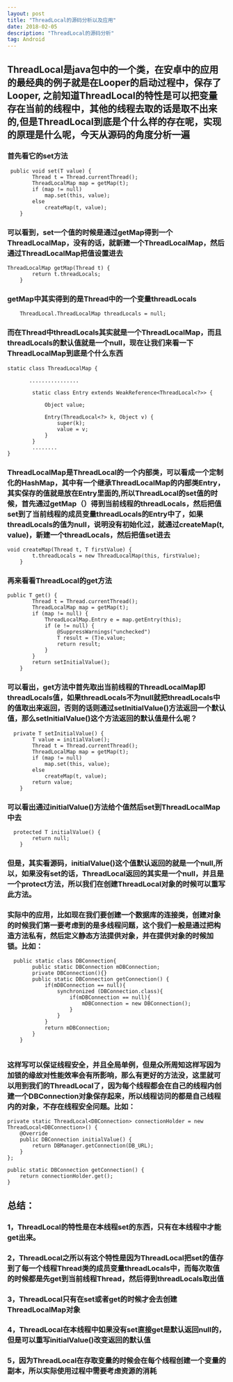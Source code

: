 ```yaml
---
layout: post
title: "ThreadLocal的源码分析以及应用"
date: 2018-02-05
description: "ThreadLocal的源码分析"
tag: Android
---   
```

## ThreadLocal是java包中的一个类，在安卓中的应用的最经典的例子就是在Looper的启动过程中，保存了Looper, 之前知道ThreadLocal的特性是可以把变量存在当前的线程中，其他的线程去取的话是取不出来的,但是ThreadLocal到底是个什么样的存在呢，实现的原理是什么呢，今天从源码的角度分析一遍

### 首先看它的set方法
```
 public void set(T value) {
        Thread t = Thread.currentThread();
        ThreadLocalMap map = getMap(t);
        if (map != null)
            map.set(this, value);
        else
            createMap(t, value);
    }

```
### 可以看到，set一个值的时候是通过getMap得到一个ThreadLocalMap，没有的话，就新建一个ThreadLocalMap，然后通过ThreadLocalMap把值设置进去


```
ThreadLocalMap getMap(Thread t) {
        return t.threadLocals;
    }
```

### getMap中其实得到的是Thread中的一个变量threadLocals


```
    ThreadLocal.ThreadLocalMap threadLocals = null;
```

### 而在Thread中threadLocals其实就是一个ThreadLocalMap，而且threadLocals的默认值就是一个null，现在让我们来看一下ThreadLocalMap到底是个什么东西
 
```
static class ThreadLocalMap {

       ................
       
        static class Entry extends WeakReference<ThreadLocal<?>> {
          
            Object value;

            Entry(ThreadLocal<?> k, Object v) {
                super(k);
                value = v;
            }
        }
        ........
}
```
### ThreadLocalMap是ThreadLocal的一个内部类，可以看成一个定制化的HashMap，其中有一个继承ThreadLocalMap的内部类Entry，其实保存的值就是放在Entry里面的,所以ThreadLocal的set值的时候，首先通过getMap（）得到当前线程的threadLocals，然后把值set到了当前线程的成员变量threadLocals的Entry中了，如果threadLocals的值为null，说明没有初始化过，就通过createMap(t, value)，新建一个threadLocals，然后把值set进去

```
void createMap(Thread t, T firstValue) {
        t.threadLocals = new ThreadLocalMap(this, firstValue);
    }
```

### 再来看看ThreadLocal的get方法


```
public T get() {
        Thread t = Thread.currentThread();
        ThreadLocalMap map = getMap(t);
        if (map != null) {
            ThreadLocalMap.Entry e = map.getEntry(this);
            if (e != null) {
                @SuppressWarnings("unchecked")
                T result = (T)e.value;
                return result;
            }
        }
        return setInitialValue();
    }
```
### 可以看出，get方法中首先取出当前线程的ThreadLocalMap即threadLocals值，如果threadLocals不为null就把threadLocals中的值取出来返回，否则的话则通过setInitialValue()方法返回一个默认值，那么setInitialValue()这个方法返回的默认值是什么呢？

```
  private T setInitialValue() {
        T value = initialValue();
        Thread t = Thread.currentThread();
        ThreadLocalMap map = getMap(t);
        if (map != null)
            map.set(this, value);
        else
            createMap(t, value);
        return value;
    }
```
### 可以看出通过initialValue()方法给个值然后set到ThreadLocalMap中去

```
  protected T initialValue() {
        return null;
    }
```
### 但是，其实看源码，initialValue()这个值默认返回的就是一个null,所以，如果没有set的话，ThreadLocal返回的其实是一个null，并且是一个protect方法，所以我们在创建ThreadLocal对象的时候可以重写此方法。

### 实际中的应用，比如现在我们要创建一个数据库的连接类，创建对象的时候我们第一要考虑到的是多线程问题，这个我们一般是通过把构造方法私有，然后定义静态方法提供对象，并在提供对象的时候加锁。比如：

```
  public static class DBConnection{
        public static DBConnection mDBConnection;
        private DBConnection(){}
        public static DBConnection getConnection() {
            if(mDBConnection == null){
                synchronized (DBConnection.class){
                    if(mDBConnection == null){
                        mDBConnection = new DBConnection();
                    }
                }
            }
            return mDBConnection;
        }
    }
 

```
### 这样写可以保证线程安全，并且全局单例，但是众所周知这样写因为加锁的缘故对性能效率会有所影响，那么有更好的方法没，这里就可以用到我们的ThreadLocal了，因为每个线程都会在自己的线程内创建一个DBConnection对象保存起来，所以线程访问的都是自己线程内的对象，不存在线程安全问题。比如：

```
private static ThreadLocal<DBConnection> connectionHolder = new ThreadLocal<DBConnection>() {
    @Override
    public DBConnection initialValue() {
        return DBManager.getConnection(DB_URL);
    }
};
 
public static DBConnection getConnection() {
    return connectionHolder.get();
}
```


## 总结：
### 1，ThreadLocal的特性是在本线程set的东西，只有在本线程中才能get出来。
### 2，ThreadLocal之所以有这个特性是因为ThreadLocal把set的值存到了每一个线程Thread类的成员变量threadLocals中，而每次取值的时候都是先get到当前线程Thread，然后得到threadLocals取出值
### 3，ThreadLocal只有在set或者get的时候才会去创建ThreadLocalMap对象
### 4，ThreadLocal在本线程中如果没有set直接get是默认返回null的，但是可以重写initialValue()改变返回的默认值
### 5，因为ThreadLocal在存取变量的时候会在每个线程创建一个变量的副本，所以实际使用过程中需要考虑资源的消耗










